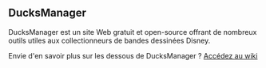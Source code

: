 ## DucksManager


DucksManager est un site Web gratuit et open-source offrant de nombreux outils utiles aux collectionneurs de bandes dessinées Disney.

Envie d'en savoir plus sur les dessous de DucksManager ? [Accédez au wiki](https://github.com/ducksmanager/DucksManager/wiki)
